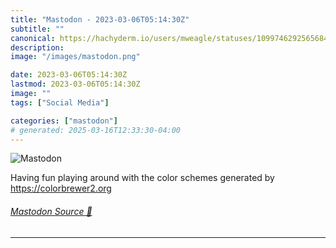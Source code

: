 ```yaml
---
title: "Mastodon - 2023-03-06T05:14:30Z"
subtitle: ""
canonical: https://hachyderm.io/users/mweagle/statuses/109974629256568473
description:
image: "/images/mastodon.png"

date: 2023-03-06T05:14:30Z
lastmod: 2023-03-06T05:14:30Z
image: ""
tags: ["Social Media"]

categories: ["mastodon"]
# generated: 2025-03-16T12:33:30-04:00
---
```

![Mastodon](/images/mastodon.png)

<p>Having fun playing around with the color schemes generated by <a href="https://colorbrewer2.org" target="_blank" rel="nofollow noopener noreferrer" translate="no"><span class="invisible">https://</span><span class="">colorbrewer2.org</span><span class="invisible"></span></a></p>


###### [Mastodon Source 🐘](https://hachyderm.io/@mweagle/109974629256568473)

___
